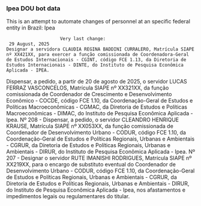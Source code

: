 ### Ipea DOU bot data
 This is an attempt to automate changes of personnel at an specific federal entity in Brazil: Ipea
 
                        Very last change: 
 	 29 August, 2025
	Designar a servidora CLAUDIA REGINA BADDINI CURRALERO, Matrícula SIAPE nº XX421XX, para exercer a função comissionada de Coordenadora-Geral de Estudos Internacionais - CGINT, código FCE 1.13, da Diretoria de Estudos Internacionais - DINTE, do Instituto de Pesquisa Econômica Aplicada - IPEA.
Dispensar, a pedido, a partir de 20 de agosto de 2025, o servidor LUCAS FERRAZ VASCONCELOS, Matrícula SIAPE nº XX321XX, da função comissionada de Coordenador de Crescimento e Desenvolvimento Econômico - COCDE, código FCE 1.10, da Coordenação-Geral de Estudos e Políticas Macroeconômicas - CGMAC, da Diretoria de Estudos e Políticas Macroeconômicas - DIMAC, do Instituto de Pesquisa Econômica Aplicada - Ipea.
Nº 208 - Dispensar, a pedido, o servidor CLEANDRO HENRIQUE KRAUSE, Matrícula SIAPE nº XX053XX, da função comissionada de Coordenador de Desenvolvimento Urbano - CODUR, código FCE 1.10, da Coordenação-Geral de Estudos e Políticas Regionais, Urbanas e Ambientais - CGRUR, da Diretoria de Estudos e Políticas Regionais, Urbanas e Ambientais - DIRUR, do Instituto de Pesquisa Econômica Aplicada - Ipea.
Nº 207 - Designar o servidor RUTE IMANISHI RODRIGUES, Matrícula SIAPE nº XX219XX, para o encargo de substituto eventual do Coordenador de Desenvolvimento Urbano - CODUR, código FCE 1.10, da Coordenação-Geral de Estudos e Políticas Regionais, Urbanas e Ambientais - CGRUR, da Diretoria de Estudos e Políticas Regionais, Urbanas e Ambientais - DIRUR, do Instituto de Pesquisa Econômica Aplicada - Ipea, nos afastamentos e impedimentos legais ou regulamentares do titular.
